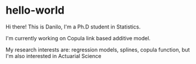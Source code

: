 # hello-world
Hi there! This is Danilo, I'm a Ph.D student in Statistics.

I'm currently working on Copula link based additive model. 

My research interests are: regression models, splines, copula function, but I'm also interested in Actuarial Science
